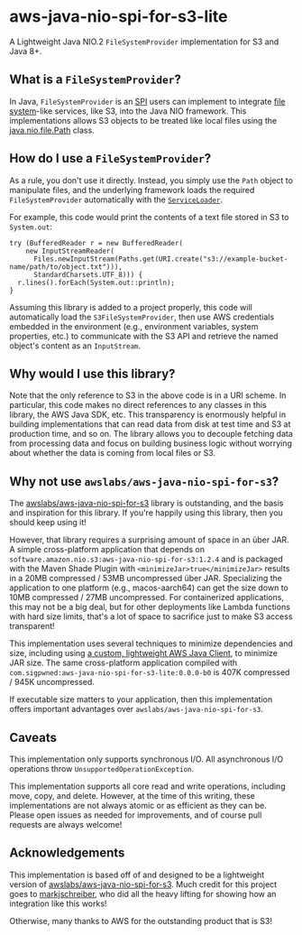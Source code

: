 # aws-java-nio-spi-for-s3-lite

A Lightweight Java NIO.2 `FileSystemProvider` implementation for S3 and Java 8+.

## What is a `FileSystemProvider`?

In Java, `FileSystemProvider` is an [SPI](https://en.wikipedia.org/wiki/Service_provider_interface) users can implement to integrate [file system](https://en.wikipedia.org/wiki/File_system)-like services, like S3, into the Java NIO framework. This implementations allows S3 objects to be treated like local files using the [java.nio.file.Path](https://docs.oracle.com/javase/8/docs/api/java/nio/file/Path.html) class.

## How do I use a `FileSystemProvider`?

As a rule, you don't use it directly. Instead, you simply use the `Path` object to manipulate files, and the underlying framework loads the required `FileSystemProvider` automatically with the [`ServiceLoader`](https://docs.oracle.com/javase/8/docs/api/java/util/ServiceLoader.html).

For example, this code would print the contents of a text file stored in S3 to `System.out`:

    try (BufferedReader r = new BufferedReader(
        new InputStreamReader(
          Files.newInputStream(Paths.get(URI.create("s3://example-bucket-name/path/to/object.txt"))),
          StandardCharsets.UTF_8))) {
      r.lines().forEach(System.out::println);
    }

Assuming this library is added to a project properly, this code will automatically load the `S3FileSystemProvider`, then use AWS credentials embedded in the environment (e.g., environment variables, system properties, etc.) to communicate with the S3 API and retrieve the named object's content as an `InputStream`.

## Why would I use this library?

Note that the only reference to S3 in the above code is in a URI scheme. In particular, this code makes no direct references to any classes in this library, the AWS Java SDK, etc. This transparency is enormously helpful in building implementations that can read data from disk at test time and S3 at production time, and so on. The library allows you to decouple fetching data from processing data and focus on building business logic without worrying about whether the data is coming from local files or S3.

## Why not use `awslabs/aws-java-nio-spi-for-s3`?

The [awslabs/aws-java-nio-spi-for-s3](https://github.com/awslabs/aws-java-nio-spi-for-s3) library is outstanding, and the basis and inspiration for this library. If you're happily using this library, then you should keep using it!

However, that library requires a surprising amount of space in an über JAR. A simple cross-platform application that depends on `software.amazon.nio.s3:aws-java-nio-spi-for-s3:1.2.4` and is packaged with the Maven Shade Plugin with `<minimizeJar>true</minimizeJar>` results in a 20MB compressed / 53MB uncompressed über JAR. Specializing the application to one platform (e.g., macos-aarch64) can get the size down to 10MB compressed / 27MB uncompressed. For containerized applications, this may not be a big deal, but for other deployments like Lambda functions with hard size limits, that's a lot of space to sacrifice just to make S3 access transparent!

This implementation uses several techniques to minimize dependencies and size, including using [a custom, lightweight AWS Java Client](https://github.com/sigpwned/aws-java-sdk-lite), to minimize JAR size. The same cross-platform application compiled with `com.sigpwned:aws-java-nio-spi-for-s3-lite:0.0.0-b0` is 407K compressed / 945K uncompressed.

If executable size matters to your application, then this implementation offers important advantages over `awslabs/aws-java-nio-spi-for-s3`.

## Caveats

This implementation only supports synchronous I/O. All asynchronous I/O operations throw `UnsupportedOperationException`.

This implementation supports all core read and write operations, including move, copy, and delete. However, at the time of this writing, these implementations are not always atomic or as efficient as they can be. Please open issues as needed for improvements, and of course pull requests are always welcome!

## Acknowledgements

This implementation is based off of and designed to be a lightweight version of [awslabs/aws-java-nio-spi-for-s3](https://github.com/awslabs/aws-java-nio-spi-for-s3). Much credit for this project goes to [markjschreiber](https://github.com/markjschreiber), who did all the heavy lifting for showing how an integration like this works!

Otherwise, many thanks to AWS for the outstanding product that is S3!
